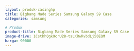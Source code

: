 ```yaml
---
layout: produk-casinghp
title: Bigbang Made Series Samsung Galaxy S9 Case
categories: samsung

# Produk
product-title: Bigbang Made Series Samsung Galaxy S9 Case
image-drive: 1CsthhQgkOcrU28-tsLKRwRvbdLj50EQM
harga: 90000
---
```

